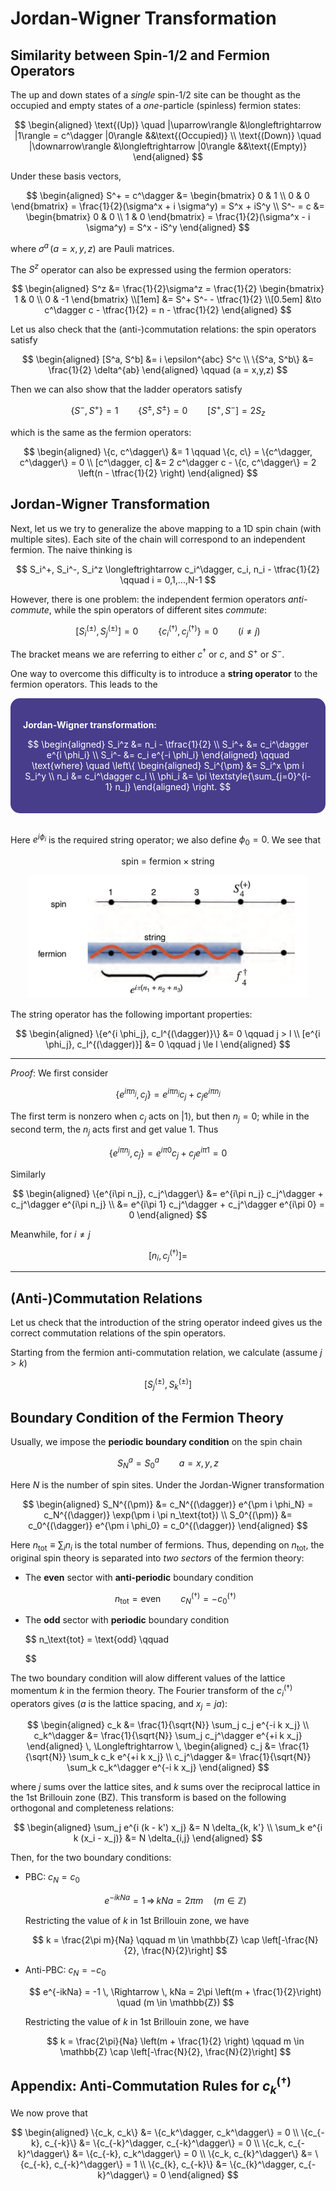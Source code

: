 <style>
    .katex {
        font-size: 1.1em;
    }
    .remark {
        border-radius: 15px;
        padding: 20px;
        background-color: SeaGreen;
        color: White;
    }
    .result {
        border-radius: 15px;
        padding: 20px;
        background-color: DarkSlateBlue;
        color: White;
    }
</style>

# Jordan-Wigner Transformation

## Similarity between Spin-1/2 and Fermion Operators

The up and down states of a *single* spin-1/2 site can be thought as the occupied and empty states of a *one*-particle (spinless) fermion states:

$$
\begin{aligned}
    \text{(Up)} \quad 
    |\uparrow\rangle &\longleftrightarrow |1\rangle = c^\dagger |0\rangle
    &&\text{(Occupied)}
    \\
    \text{(Down)} \quad 
    |\downarrow\rangle &\longleftrightarrow |0\rangle
    &&\text{(Empty)}
\end{aligned}
$$

Under these basis vectors, 

$$
\begin{aligned}
    S^+ = c^\dagger &= \begin{bmatrix}
        0 & 1 \\
        0 & 0
    \end{bmatrix}
    = \frac{1}{2}(\sigma^x + i \sigma^y)
    = S^x + iS^y
    \\
    S^- = c &= \begin{bmatrix}
        0 & 0 \\
        1 & 0
    \end{bmatrix}
    = \frac{1}{2}(\sigma^x - i \sigma^y)
    = S^x - iS^y
\end{aligned}
$$

where $\sigma^a \, (a = x,y,z)$ are Pauli matrices. 

The $S^z$ operator can also be expressed using the fermion operators:

$$
\begin{aligned}
    S^z &= \frac{1}{2}\sigma^z = \frac{1}{2} \begin{bmatrix}
        1 & 0 \\
        0 & -1
    \end{bmatrix} 
    \\[1em]
    &= S^+ S^- - \tfrac{1}{2} 
    \\[0.5em]
    &\to c^\dagger c - \tfrac{1}{2}
    = n - \tfrac{1}{2}
\end{aligned}
$$

Let us also check that the (anti-)commutation relations: the spin operators satisfy

$$
\begin{aligned}
    [S^a, S^b] &= i \epsilon^{abc} S^c
    \\
    \{S^a, S^b\} &= \frac{1}{2} \delta^{ab}
\end{aligned} \qquad (a = x,y,z)
$$

Then we can also show that the ladder operators satisfy

$$
\{S^-, S^+\} = 1 \qquad
\{S^\pm, S^\pm\} = 0 \qquad
[S^+, S^-] = 2S_z 
$$

which is the same as the fermion operators:

$$
\begin{aligned}
    \{c, c^\dagger\} &= 1 \qquad
    \{c, c\} = \{c^\dagger, c^\dagger\} = 0
    \\
    [c^\dagger, c] &= 2 c^\dagger c - \{c, c^\dagger\}
    = 2 \left(n - \tfrac{1}{2} \right)
\end{aligned}
$$

## Jordan-Wigner Transformation

Next, let us we try to generalize the above mapping to a 1D spin chain (with multiple sites). Each site of the chain will correspond to an independent fermion. The naive thinking is

$$
S_i^+, S_i^-, S_i^z \longleftrightarrow 
c_i^\dagger, c_i, n_i - \tfrac{1}{2}
\qquad i = 0,1,...,N-1
$$

However, there is one problem: the independent fermion operators *anti-commute*, while the spin operators  of different sites *commute*:

$$
[S_i^{(\pm)}, S_j^{(\pm)}] = 0 \qquad
\{c_i^{(\dagger)}, c_j^{(\dagger)}\} = 0 \qquad (i \ne j)
$$

The bracket means we are referring to either $c^\dagger$ or $c$, and $S^+$ or $S^-$. 

One way to overcome this difficulty is to introduce a **string operator** to the fermion operators. This leads to the

<div class="result">

**Jordan-Wigner transformation:**

$$
\begin{aligned}
    S_i^z &= n_i - \tfrac{1}{2}
    \\
    S_i^+ &= c_i^\dagger e^{i \phi_i}
    \\
    S_i^- &= c_i e^{-i \phi_i}
\end{aligned} \qquad \text{where} \quad \left\{
\begin{aligned}
    S_i^{\pm} &= S_i^x \pm i S_i^y
    \\
    n_i &= c_i^\dagger c_i
    \\
    \phi_i &= \pi \textstyle{\sum_{j=0}^{i-1} n_j}
\end{aligned} \right.
$$

</div><br>

Here $e^{i\phi_i}$ is the required string operator; we also define $\phi_0 = 0$. We see that

$$
\text{spin = fermion$\times$string}
$$

<center>
<img src="images/spin-fermion.png" width="450px" alt="string operator">
</center>

The string operator has the following important properties: 

$$
\begin{aligned}
    \{e^{i \phi_j}, c_l^{(\dagger)}\} &= 0 \qquad j > l
    \\
    [e^{i \phi_j}, c_l^{(\dagger)}] &= 0 \qquad j \le l
\end{aligned}
$$

----

*Proof*: We first consider

$$
\{e^{i\pi n_j}, c_j\}
= e^{i\pi n_j} c_j + c_j e^{i\pi n_j}
$$

The first term is nonzero when $c_j$ acts on $|1\rangle$, but then $n_j = 0$; while in the second term, the $n_j$ acts first and get value 1. Thus

$$
\{e^{i\pi n_j}, c_j\}
= e^{i\pi 0} c_j + c_j e^{i\pi 1} = 0
$$

Similarly 

$$
\begin{aligned}
    \{e^{i\pi n_j}, c_j^\dagger\}
    &= e^{i\pi n_j} c_j^\dagger + c_j^\dagger e^{i\pi n_j}
    \\
    &= e^{i\pi 1} c_j^\dagger + c_j^\dagger e^{i\pi 0}
    = 0
\end{aligned}
$$

Meanwhile, for $i \ne j$

$$
[n_i, c_j^{(\dagger)}] = 
$$

----

## (Anti-)Commutation Relations

Let us check that the introduction of the string operator indeed gives us the correct commutation relations of the spin operators.

Starting from the fermion anti-commutation relation, we calculate (assume $j > k$)

$$
[S_j^{(\pm)}, S_k^{(\pm)}]
$$

## Boundary Condition of the Fermion Theory

Usually, we impose the **periodic boundary condition** on the spin chain

$$
S_N^a = S_0^a \qquad a = x,y,z
$$

Here $N$ is the number of spin sites. Under the Jordan-Wigner transformation 

$$
\begin{aligned}
    S_N^{(\pm)} &= c_N^{(\dagger)} e^{\pm i \phi_N}
    = c_N^{(\dagger)} \exp(\pm i \pi n_\text{tot})
    \\
    S_0^{(\pm)} &= c_0^{(\dagger)} e^{\pm i \phi_0}
    = c_0^{(\dagger)}
\end{aligned}
$$

Here $n_\text{tot} \equiv \sum_i n_i$ is the total number of fermions. Thus, depending on $n_\text{tot}$, the original spin theory is separated into *two sectors* of the fermion theory:

- The **even** sector with **anti-periodic** boundary condition
    
    $$
    n_\text{tot} = \text{even}
    \qquad
    c_N^{(\dagger)} = -c_0^{(\dagger)}
    $$

- The **odd** sector with **periodic** boundary condition
    
    $$
    n_\text{tot} = \text{odd}
    \qquad
    
    $$

The two boundary condition will alow different values of the lattice momentum $k$ in the fermion theory. The Fourier transform of the $c_i^{(\dagger)}$ operators gives ($a$ is the lattice spacing, and $x_j = ja$):

$$
\begin{aligned}
    c_k &= \frac{1}{\sqrt{N}} \sum_j 
    c_j e^{-i k x_j} \\
    c_k^\dagger &= \frac{1}{\sqrt{N}} \sum_j 
    c_j^\dagger e^{+i k x_j}
\end{aligned}
\, \Longleftrightarrow \,
\begin{aligned}
    c_j &= \frac{1}{\sqrt{N}} \sum_k 
    c_k e^{+i k x_j} 
    \\
    c_j^\dagger &= \frac{1}{\sqrt{N}} \sum_k
    c_k^\dagger e^{-i k x_j}
\end{aligned}
$$

where $j$ sums over the lattice sites, and $k$ sums over the reciprocal lattice in the 1st Brillouin zone (BZ). This transform is based on the following orthogonal and completeness relations:

$$
\begin{aligned}
    \sum_j e^{i (k - k') x_j} 
    &= N \delta_{k, k'}
    \\
    \sum_k e^{i k (x_i - x_j)} 
    &= N \delta_{i,j}
\end{aligned}
$$

Then, for the two boundary conditions:

- PBC: $c_{N} = c_0$

    $$
    e^{-ikNa} = 1
    \, \Rightarrow \, 
    kNa = 2\pi m \quad (m \in \mathbb{Z})
    $$

    Restricting the value of $k$ in 1st Brillouin zone, we have

    $$
    k = \frac{2\pi m}{Na} \qquad
    m \in \mathbb{Z} \cap 
    \left[-\frac{N}{2}, \frac{N}{2}\right]
    $$

- Anti-PBC: $c_{N} = -c_0$
    
    $$
    e^{-ikNa} = -1
    \, \Rightarrow \, 
    kNa = 2\pi \left(m + \frac{1}{2}\right) 
    \quad (m \in \mathbb{Z})
    $$

    Restricting the value of $k$ in 1st Brillouin zone, we have

    $$
    k = \frac{2\pi}{Na}
    \left(m + \frac{1}{2} \right) \qquad
    m \in \mathbb{Z} \cap 
    \left[-\frac{N}{2}, \frac{N}{2}\right]
    $$

## Appendix: Anti-Commutation Rules for $c_k^{(\dagger)}$

We now prove that

$$
\begin{aligned}
    \{c_k, c_k\} &= \{c_k^\dagger, c_k^\dagger\} = 0
    \\
    \{c_{-k}, c_{-k}\} &= \{c_{-k}^\dagger, c_{-k}^\dagger\} = 0
    \\
    \{c_k, c_{-k}^\dagger\} &= \{c_{-k}, c_k^\dagger\} = 0
    \\
    \{c_k, c_{k}^\dagger\} &= \{c_{-k}, c_{-k}^\dagger\} = 1
    \\
    \{c_{k}, c_{-k}\} &= \{c_{k}^\dagger, c_{-k}^\dagger\} = 0
\end{aligned}
$$